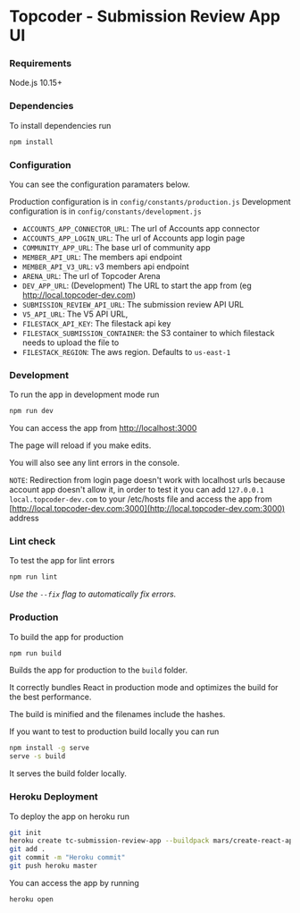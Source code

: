 # Topcoder - Submission Review App UI

### Requirements

Node.js 10.15+

### Dependencies

To install dependencies run
```bash
npm install
```

### Configuration
You can see the configuration paramaters below.

Production configuration is in `config/constants/production.js`
Development configuration is in `config/constants/development.js`

- `ACCOUNTS_APP_CONNECTOR_URL`: The url of Accounts app connector
- `ACCOUNTS_APP_LOGIN_URL`: The url of Accounts app login page
- `COMMUNITY_APP_URL`: The base url of community app
- `MEMBER_API_URL`: The members api endpoint
- `MEMBER_API_V3_URL`: v3 members api endpoint
- `ARENA_URL`: The url of Topcoder Arena
- `DEV_APP_URL`: (Development) The URL to start the app from (eg http://local.topcoder-dev.com)
- `SUBMISSION_REVIEW_API_URL`: The submission review API URL
- `V5_API_URL`: The V5 API URL,
- `FILESTACK_API_KEY`: The filestack api key
- `FILESTACK_SUBMISSION_CONTAINER`: the S3 container to which filestack needs to upload the file to
- `FILESTACK_REGION`: The aws region. Defaults to `us-east-1`

### Development

To run the app in development mode run
```bash
npm run dev
```
You can access the app from [http://localhost:3000](http://localhost:3000)

The page will reload if you make edits.

You will also see any lint errors in the console.

`NOTE`: Redirection from login page doesn't work with localhost urls because account app doesn't allow it,
in order to test it you can add `127.0.0.1 	local.topcoder-dev.com` to your /etc/hosts file and access the app from
[http://local.topcoder-dev.com:3000](http://local.topcoder-dev.com:3000) address

### Lint check

To test the app for lint errors

```bash
npm run lint
```

*Use the `--fix` flag to automatically fix errors.*

### Production

To build the app for production

```bash
npm run build
```

Builds the app for production to the `build` folder.

It correctly bundles React in production mode and optimizes the build for the best performance.

The build is minified and the filenames include the hashes.

If you want to test to production build locally you can run

```bash
npm install -g serve
serve -s build
```

It serves the build folder locally.

### Heroku Deployment

To deploy the app on heroku run

```bash
git init
heroku create tc-submission-review-app --buildpack mars/create-react-app
git add .
git commit -m "Heroku commit"
git push heroku master
```

You can access the app by running
```bash
heroku open
```
